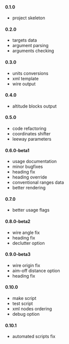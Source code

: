 #### 0.1.0

+ project skeleton

#### 0.2.0

+ targets data
+ argument parsing
+ arguments checking

#### 0.3.0

+ units conversions
+ xml template
+ wire output

#### 0.4.0

+ altitude blocks output

#### 0.5.0

+ code refactoring
+ coordinates shifter
+ leeway parameters

#### 0.6.0-beta1

+ usage documentation
+ minor bugfixes
+ heading fix
+ heading override
+ conventional ranges data
+ better rendering

#### 0.7.0

+ better usage flags

#### 0.8.0-beta2

+ wire angle fix
+ heading fix
+ declutter option

#### 0.9.0-beta3

+ wire origin fix
+ aim-off distance option
+ heading fix

#### 0.10.0

+ make script
+ test script
+ xml nodes ordering
+ debug option

#### 0.10.1

+ automated scripts fix
